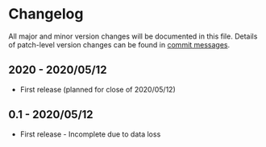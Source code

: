 # Changelog
All major and minor version changes will be documented in this file. Details of
patch-level version changes can be found in [commit messages](../../commits/master).

## 2020 - 2020/05/12
- First release (planned for close of 2020/05/12)

## 0.1 - 2020/05/12
- First release - Incomplete due to data loss
